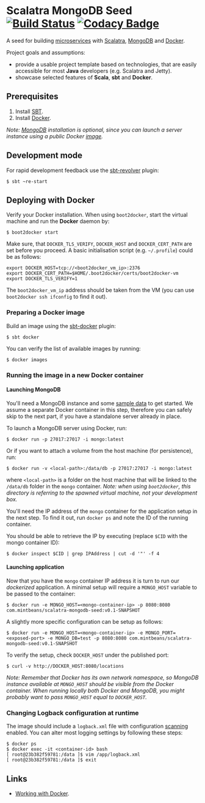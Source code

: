 # Scalatra MongoDB Seed [![Build Status](https://travis-ci.org/sbilinski/scalatra-mongodb-seed.svg?branch=master)](https://travis-ci.org/sbilinski/scalatra-mongodb-seed) [![Codacy Badge](https://www.codacy.com/project/badge/cd005fb9e3ad402eb5b567da4687a356)](https://www.codacy.com/app/sbilinski/scalatra-mongodb-seed)

A seed for building [microservices](http://martinfowler.com/articles/microservices.html) with [Scalatra](http://www.scalatra.org/),
 [MongoDB](http://www.mongodb.org/) and [Docker](https://www.docker.com/).

Project goals and assumptions:

   * provide a usable project template based on technologies, that are easily accessible for most **Java** developers (e.g. Scalatra and Jetty).
   * showcase selected features of **Scala**, **sbt** and **Docker**.

## Prerequisites

1. Install [SBT](http://www.scala-sbt.org/release/tutorial/Setup.html).
2. Install [Docker](https://docs.docker.com/installation/).

*Note: [MongoDB](http://docs.mongodb.org/manual/installation/) installation is optional, since you can launch a server instance using a
public Docker [image](https://registry.hub.docker.com/_/mongo/).*

## Development mode

For rapid development feedback use the [sbt-revolver](https://github.com/spray/sbt-revolver) plugin:

    $ sbt ~re-start

## Deploying with Docker

Verify your Docker installation. When using `boot2docker`, start the virtual machine and run the **Docker** daemon by:

    $ boot2docker start

Make sure, that `DOCKER_TLS_VERIFY`, `DOCKER_HOST` and `DOCKER_CERT_PATH` are set before you proceed. A basic initialisation
script (e.g. `~/.profile`) could be as follows:

    export DOCKER_HOST=tcp://<boot2docker_vm_ip>:2376
    export DOCKER_CERT_PATH=$HOME/.boot2docker/certs/boot2docker-vm
    export DOCKER_TLS_VERIFY=1

The `boot2docker_vm_ip` address should be taken from the VM (you can use `boot2docker ssh ifconfig` to find it out).

### Preparing a Docker image

Build an image using the [sbt-docker](https://github.com/marcuslonnberg/sbt-docker) plugin:

    $ sbt docker

You can verify the list of available images by running:

    $ docker images

### Running the image in a new Docker container

#### Launching MongoDB

You'll need a MongoDB instance and some [sample data](data/) to get started. We assume a separate Docker container
in this step, therefore you can safely skip to the next part, if you have a standalone server already in place.

To launch a MongoDB server using Docker, run:

    $ docker run -p 27017:27017 -i mongo:latest

Or if you want to attach a volume from the host machine (for persistence), run:

    $ docker run -v <local-path>:/data/db -p 27017:27017 -i mongo:latest

where `<local-path>` is a folder on the host machine that will be linked to the `/data/db` folder in the `mongo` container. *Note: when using `boot2docker`, this directory is referring to the spawned virtual machine, not your
development box.*

You'll need the IP address of the `mongo` container for the application setup in the next step. To find it out, run `docker ps` and note the ID of the running container. 

You should be able to retrieve the IP by executing (replace `$CID` with the mongo container ID):

    $ docker inspect $CID | grep IPAddress | cut -d '"' -f 4 

#### Launching application

Now that you have the `mongo` container IP address it is turn to run our *dockerized* application. A minimal setup will require a `MONGO_HOST` variable to be passed to the container:

    $ docker run -e MONGO_HOST=<mongo-container-ip> -p 8080:8080 com.mintbeans/scalatra-mongodb-seed:v0.1-SNAPSHOT

A slightly more specific configuration can be setup as follows:

    $ docker run -e MONGO_HOST=<mongo-container-ip> -e MONGO_PORT=<exposed-port> -e MONGO_DB=test -p 8080:8080 com.mintbeans/scalatra-mongodb-seed:v0.1-SNAPSHOT

To verify the setup, check `DOCKER_HOST` under the published port:

    $ curl -v http://DOCKER_HOST:8080/locations

*Note: Remember that Docker has its own network namespace, so MongoDB instance available at `MONGO_HOST` should be visible from the Docker container. When running locally both Docker and MongoDB, you might probably want to pass `MONGO_HOST` equal to `DOCKER_HOST`.*

### Changing Logback configuration at runtime

The image should include a `logback.xml` file with configuration [scanning](http://logback.qos.ch/manual/configuration.html#autoScan) enabled. You can alter most logging settings by following these steps:

    $ docker ps
    $ docker exec -it <container-id> bash
    [ root@23b382f59781:/data ]$ vim /app/logback.xml
    [ root@23b382f59781:/data ]$ exit

## Links

* [Working with Docker](http://docs.docker.com/introduction/working-with-docker/).
